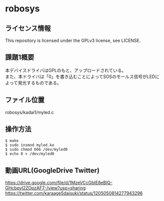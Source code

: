 # robosys

## ライセンス情報
This repository is licensed under the GPLv3 license, see LICENSE.

## 課題1概要
本デバイスドライバはGPLのもと、アップロードされている。
<br>また、本ドライバは「0」を書き込むことによってSOSのモールス信号がLEDによって発光するものである。

## ファイル位置
robosys/kadai1/myled.c

## 操作方法
    $ make  
    $ sudo insmod myled.ko  
    $ sudo chmod 666 /dev/myled0  
    $ echo 0 > /dev/myled0 
    
## 動画URL(GoogleDrive Twitter)
https://drive.google.com/file/d/1MzeVCcGbIE8eBlQ-GHcbpvl2ZOpzAF7-/view?usp=sharing
https://twitter.com/karaage5daisuki/status/1205050814277943296
